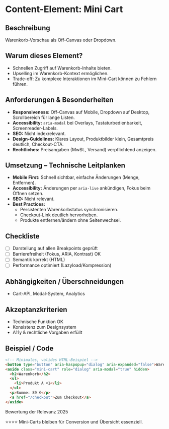 # Content-Element: Mini Cart

## Beschreibung
Warenkorb-Vorschau als Off-Canvas oder Dropdown.

## Warum dieses Element?
- Schnellen Zugriff auf Warenkorb-Inhalte bieten.
- Upselling im Warenkorb-Kontext ermöglichen.
- Trade-off: Zu komplexe Interaktionen im Mini-Cart können zu Fehlern führen.

## Anforderungen & Besonderheiten
- **Responsiveness:** Off-Canvas auf Mobile, Dropdown auf Desktop, Scrollbereich für lange Listen.
- **Accessibility:** `aria-modal` bei Overlays, Tastaturbedienbarkeit, Screenreader-Labels.
- **SEO:** Nicht indexrelevant.
- **Design-Guidelines:** Klares Layout, Produktbilder klein, Gesamtpreis deutlich, Checkout-CTA.
- **Rechtliches:** Preisangaben (MwSt., Versand) verpflichtend anzeigen.

## Umsetzung – Technische Leitplanken
- **Mobile First:** Schnell sichtbar, einfache Änderungen (Menge, Entfernen).
- **Accessibility:** Änderungen per `aria-live` ankündigen, Fokus beim Öffnen setzen.
- **SEO:** Nicht relevant.
- **Best Practices:**
  - Persistenten Warenkorbstatus synchronisieren.
  - Checkout-Link deutlich hervorheben.
  - Produkte entfernen/ändern ohne Seitenwechsel.

## Checkliste
- [ ] Darstellung auf allen Breakpoints geprüft
- [ ] Barrierefreiheit (Fokus, ARIA, Kontrast) OK
- [ ] Semantik korrekt (HTML)
- [ ] Performance optimiert (Lazyload/Kompression)

## Abhängigkeiten / Überschneidungen
- Cart-API, Modal-System, Analytics

## Akzeptanzkriterien
- Technische Funktion OK
- Konsistenz zum Designsystem
- A11y & rechtliche Vorgaben erfüllt

## Beispiel / Code
```html
<!-- Minimales, valides HTML-Beispiel -->
<button type="button" aria-haspopup="dialog" aria-expanded="false">Warenkorb</button>
<aside class="mini-cart" role="dialog" aria-modal="true" hidden>
  <h2>Warenkorb</h2>
  <ul>
    <li>Produkt A ×1</li>
  </ul>
  <p>Summe: 89 €</p>
  <a href="/checkout">Zum Checkout</a>
</aside>
```

Bewertung der Relevanz 2025

⭐⭐⭐⭐ Mini-Carts bleiben für Conversion und Übersicht essenziell.
